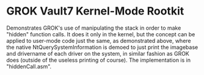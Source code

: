 
# GROK Vault7 Kernel-Mode Rootkit

Demonstrates GROK's use of manipulating the stack in order to make "hidden" function calls.  It does it only in the kernel, but the concept can be applied to user-mode code just the same, as demonstrated above, where the native NtQuerySystemInformation is demoed to just print the imagebase and drivername of each driver on the system, in similar fashion as GROK does (outside of the useless printing of course).  The implementation is in "hiddenCall.asm".
